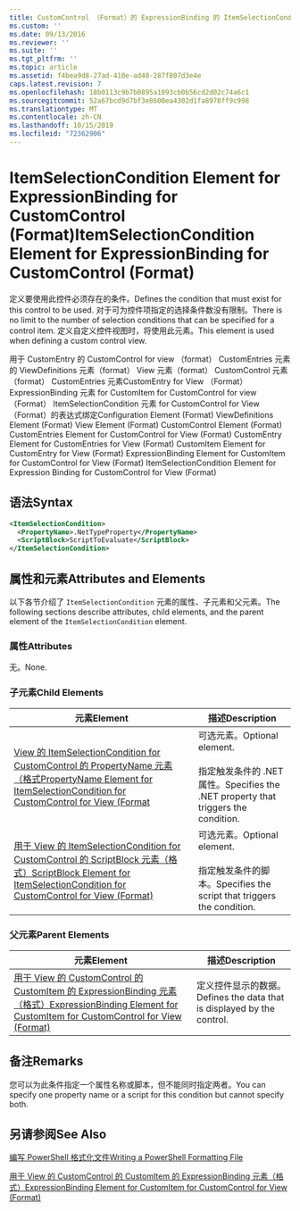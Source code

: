```yaml
---
title: CustomControl （Format）的 ExpressionBinding 的 ItemSelectionCondition 元素 |Microsoft Docs
ms.custom: ''
ms.date: 09/13/2016
ms.reviewer: ''
ms.suite: ''
ms.tgt_pltfrm: ''
ms.topic: article
ms.assetid: f4bea9d8-27ad-410e-ad48-287f807d3e4e
caps.latest.revision: 7
ms.openlocfilehash: 18b0113c9b7b0895a1093cb0b56cd2d02c74a6c1
ms.sourcegitcommit: 52a67bcd9d7bf3e8600ea4302d1fa8970ff9c998
ms.translationtype: MT
ms.contentlocale: zh-CN
ms.lasthandoff: 10/15/2019
ms.locfileid: "72362906"
---
```

# <a name="itemselectioncondition-element-for-expressionbinding-for-customcontrol-format"></a><span data-ttu-id="2482d-102">ItemSelectionCondition Element for ExpressionBinding for CustomControl (Format)</span><span class="sxs-lookup"><span data-stu-id="2482d-102">ItemSelectionCondition Element for ExpressionBinding for CustomControl (Format)</span></span>

<span data-ttu-id="2482d-103">定义要使用此控件必须存在的条件。</span><span class="sxs-lookup"><span data-stu-id="2482d-103">Defines the condition that must exist for this control to be used.</span></span> <span data-ttu-id="2482d-104">对于可为控件项指定的选择条件数没有限制。</span><span class="sxs-lookup"><span data-stu-id="2482d-104">There is no limit to the number of selection conditions that can be specified for a control item.</span></span> <span data-ttu-id="2482d-105">定义自定义控件视图时，将使用此元素。</span><span class="sxs-lookup"><span data-stu-id="2482d-105">This element is used when defining a custom control view.</span></span>

<span data-ttu-id="2482d-106">用于 CustomEntry 的 CustomControl for view （format） CustomEntries 元素的 ViewDefinitions 元素（format） View 元素（format） CustomControl 元素（format） CustomEntries 元素CustomEntry for View （Format） ExpressionBinding 元素 for CustomItem for CustomControl for view （Format） ItemSelectionCondition 元素 for CustomControl for View （Format）的表达式绑定</span><span class="sxs-lookup"><span data-stu-id="2482d-106">Configuration Element (Format) ViewDefinitions Element (Format) View Element (Format) CustomControl Element (Format) CustomEntries Element for CustomControl for View (Format) CustomEntry Element for CustomEntries for View (Format) CustomItem Element for CustomEntry for View (Format) ExpressionBinding Element for CustomItem for CustomControl for View (Format) ItemSelectionCondition Element for Expression Binding for CustomControl for View (Format)</span></span>

## <a name="syntax"></a><span data-ttu-id="2482d-107">语法</span><span class="sxs-lookup"><span data-stu-id="2482d-107">Syntax</span></span>

```xml
<ItemSelectionCondition>
  <PropertyName>.NetTypeProperty</PropertyName>
  <ScriptBlock>ScriptToEvaluate</ScriptBlock>
</ItemSelectionCondition>
```

## <a name="attributes-and-elements"></a><span data-ttu-id="2482d-108">属性和元素</span><span class="sxs-lookup"><span data-stu-id="2482d-108">Attributes and Elements</span></span>

<span data-ttu-id="2482d-109">以下各节介绍了 `ItemSelectionCondition` 元素的属性、子元素和父元素。</span><span class="sxs-lookup"><span data-stu-id="2482d-109">The following sections describe attributes, child elements, and the parent element of the `ItemSelectionCondition` element.</span></span>

### <a name="attributes"></a><span data-ttu-id="2482d-110">属性</span><span class="sxs-lookup"><span data-stu-id="2482d-110">Attributes</span></span>

<span data-ttu-id="2482d-111">无。</span><span class="sxs-lookup"><span data-stu-id="2482d-111">None.</span></span>

### <a name="child-elements"></a><span data-ttu-id="2482d-112">子元素</span><span class="sxs-lookup"><span data-stu-id="2482d-112">Child Elements</span></span>

|<span data-ttu-id="2482d-113">元素</span><span class="sxs-lookup"><span data-stu-id="2482d-113">Element</span></span>|<span data-ttu-id="2482d-114">描述</span><span class="sxs-lookup"><span data-stu-id="2482d-114">Description</span></span>|
|-------------|-----------------|
|[<span data-ttu-id="2482d-115">View 的 ItemSelectionCondition for CustomControl 的 PropertyName 元素（格式</span><span class="sxs-lookup"><span data-stu-id="2482d-115">PropertyName Element for ItemSelectionCondition for CustomControl for View (Format</span></span>](./propertyname-element-for-itemselectioncondition-for-customcontrol-for-view-format.md)|<span data-ttu-id="2482d-116">可选元素。</span><span class="sxs-lookup"><span data-stu-id="2482d-116">Optional element.</span></span><br /><br /> <span data-ttu-id="2482d-117">指定触发条件的 .NET 属性。</span><span class="sxs-lookup"><span data-stu-id="2482d-117">Specifies the .NET property that triggers the condition.</span></span>|
|[<span data-ttu-id="2482d-118">用于 View 的 ItemSelectionCondition for CustomControl 的 ScriptBlock 元素（格式）</span><span class="sxs-lookup"><span data-stu-id="2482d-118">ScriptBlock Element for ItemSelectionCondition for CustomControl for View (Format)</span></span>](./scriptblock-element-for-itemselectioncondition-for-customcontrol-for-view-format.md)|<span data-ttu-id="2482d-119">可选元素。</span><span class="sxs-lookup"><span data-stu-id="2482d-119">Optional element.</span></span><br /><br /> <span data-ttu-id="2482d-120">指定触发条件的脚本。</span><span class="sxs-lookup"><span data-stu-id="2482d-120">Specifies the script that triggers the condition.</span></span>|

### <a name="parent-elements"></a><span data-ttu-id="2482d-121">父元素</span><span class="sxs-lookup"><span data-stu-id="2482d-121">Parent Elements</span></span>

|<span data-ttu-id="2482d-122">元素</span><span class="sxs-lookup"><span data-stu-id="2482d-122">Element</span></span>|<span data-ttu-id="2482d-123">描述</span><span class="sxs-lookup"><span data-stu-id="2482d-123">Description</span></span>|
|-------------|-----------------|
|[<span data-ttu-id="2482d-124">用于 View 的 CustomControl 的 CustomItem 的 ExpressionBinding 元素（格式）</span><span class="sxs-lookup"><span data-stu-id="2482d-124">ExpressionBinding Element for CustomItem for CustomControl for View (Format)</span></span>](./expressionbinding-element-for-customitem-for-customcontrol-for-view-format.md)|<span data-ttu-id="2482d-125">定义控件显示的数据。</span><span class="sxs-lookup"><span data-stu-id="2482d-125">Defines the data that is displayed by the control.</span></span>|

## <a name="remarks"></a><span data-ttu-id="2482d-126">备注</span><span class="sxs-lookup"><span data-stu-id="2482d-126">Remarks</span></span>

<span data-ttu-id="2482d-127">您可以为此条件指定一个属性名称或脚本，但不能同时指定两者。</span><span class="sxs-lookup"><span data-stu-id="2482d-127">You can specify one property name or a script for this condition but cannot specify both.</span></span>

## <a name="see-also"></a><span data-ttu-id="2482d-128">另请参阅</span><span class="sxs-lookup"><span data-stu-id="2482d-128">See Also</span></span>

[<span data-ttu-id="2482d-129">编写 PowerShell 格式化文件</span><span class="sxs-lookup"><span data-stu-id="2482d-129">Writing a PowerShell Formatting File</span></span>](./writing-a-powershell-formatting-file.md)

[<span data-ttu-id="2482d-130">用于 View 的 CustomControl 的 CustomItem 的 ExpressionBinding 元素（格式）</span><span class="sxs-lookup"><span data-stu-id="2482d-130">ExpressionBinding Element for CustomItem for CustomControl for View (Format)</span></span>](./expressionbinding-element-for-customitem-for-customcontrol-for-view-format.md)
